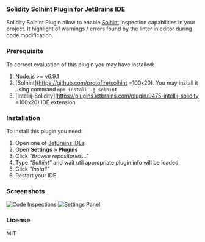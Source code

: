 ### Solidity Solhint Plugin for JetBrains IDE

Solidity Solhint Plugin allow to enable [Solhint](https://github.com/protofire/solhint)
inspection capabilities in your project. It highlight of warnings / errors found by the linter in editor during
code modification.

### Prerequisite

To correct evaluation of this plugin you may have installed:

1. Node.js >= v6.9.1
2. [Solhint](https://github.com/protofire/solhint =100x20). You may install it using command `npm install -g solhint`
3. [Intellij-Solidity](https://plugins.jetbrains.com/plugin/9475-intellij-solidity =100x20) IDE extension

### Installation

To install this plugin you need:

1. Open one of [JetBrains IDEs](https://www.jetbrains.com/products.html)
2. Open **Settings > Plugins**
3. Click *"Browse repositories..."*
4. Type *"Solhint"* and wait util appropriate plugin info will be loaded
5. Click *"Install"*
6. Restart your IDE

### Screenshots

![Code Inspections](https://plugins.jetbrains.com/files/10177/screenshot_17520.png)
![Settings Panel](https://plugins.jetbrains.com/files/10177/screenshot_17519.png)

### License
MIT